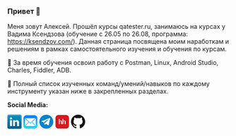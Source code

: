 ### Привет 👋

Меня зовут Алексей. Прошёл курсы qatester.ru, занимаюсь на курсах у Вадима Ксендзова (обучение с 26.05 по 26.08, программа: https://ksendzov.com/). Данная страница посвящена моим наработкам и решениям в рамках самостоятельного изучения и обучения по курсам.

:blue_book: За время обучения освоил работу с Postman, Linux, Android Studio, Charles, Fiddler, ADB.

:pushpin: Полный список изученных команд/умений/навыков по каждому инструменту указан ниже в закрепленных разделах.

**Social Media:**


[![LinkedIn](icons/linkedin.png)](www.linkedin.com/in/алексей-обвинцев-050531217)
[![Mail](icons/mail.png)](Obvintsev.Aleksey@yandex.ru)
[![Telegram](icons/telegram.png)](https://t.me/TommyBahama)
[![HeadHunter](icons/hh.png)](https://omsk.hh.ru/resume/a1a415a7ff0912a8d70039ed1f6162316b7137)
[![GitHub](icons/github.png)](https://github.com/ObvintsevAleks)



<!--
**ObvintsevAleks/ObvintsevAleks** is a ✨ _special_ ✨ repository because its `README.md` (this file) appears on your GitHub profile.

Here are some ideas to get you started:

- 🔭 I’m currently working on ...
- 🌱 I’m currently learning ...
- 👯 I’m looking to collaborate on ...
- 🤔 I’m looking for help with ...
- 💬 Ask me about ...
- 📫 How to reach me: ...
- 😄 Pronouns: ...
- ⚡ Fun fact: ...
-->
